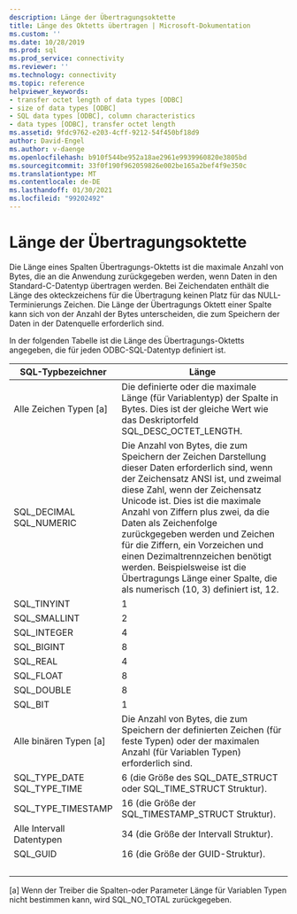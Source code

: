 ```yaml
---
description: Länge der Übertragungsoktette
title: Länge des Oktetts übertragen | Microsoft-Dokumentation
ms.custom: ''
ms.date: 10/28/2019
ms.prod: sql
ms.prod_service: connectivity
ms.reviewer: ''
ms.technology: connectivity
ms.topic: reference
helpviewer_keywords:
- transfer octet length of data types [ODBC]
- size of data types [ODBC]
- SQL data types [ODBC], column characteristics
- data types [ODBC], transfer octet length
ms.assetid: 9fdc9762-e203-4cff-9212-54f450bf18d9
author: David-Engel
ms.author: v-daenge
ms.openlocfilehash: b910f544be952a18ae2961e9939960820e3805bd
ms.sourcegitcommit: 33f0f190f962059826e002be165a2bef4f9e350c
ms.translationtype: MT
ms.contentlocale: de-DE
ms.lasthandoff: 01/30/2021
ms.locfileid: "99202492"
---
```

# <a name="transfer-octet-length"></a>Länge der Übertragungsoktette
Die Länge eines Spalten Übertragungs-Oktetts ist die maximale Anzahl von Bytes, die an die Anwendung zurückgegeben werden, wenn Daten in den Standard-C-Datentyp übertragen werden. Bei Zeichendaten enthält die Länge des okteckzeichens für die Übertragung keinen Platz für das NULL-Terminierungs Zeichen. Die Länge der Übertragungs Oktett einer Spalte kann sich von der Anzahl der Bytes unterscheiden, die zum Speichern der Daten in der Datenquelle erforderlich sind.  
  
 In der folgenden Tabelle ist die Länge des Übertragungs-Oktetts angegeben, die für jeden ODBC-SQL-Datentyp definiert ist.  
  
|SQL-Typbezeichner|Länge|  
|-------------------------|------------|  
|Alle Zeichen Typen [a]|Die definierte oder die maximale Länge (für Variablentyp) der Spalte in Bytes. Dies ist der gleiche Wert wie das Deskriptorfeld SQL_DESC_OCTET_LENGTH.|  
|SQL_DECIMAL<br />SQL_NUMERIC|Die Anzahl von Bytes, die zum Speichern der Zeichen Darstellung dieser Daten erforderlich sind, wenn der Zeichensatz ANSI ist, und zweimal diese Zahl, wenn der Zeichensatz Unicode ist. Dies ist die maximale Anzahl von Ziffern plus zwei, da die Daten als Zeichenfolge zurückgegeben werden und Zeichen für die Ziffern, ein Vorzeichen und einen Dezimaltrennzeichen benötigt werden. Beispielsweise ist die Übertragungs Länge einer Spalte, die als numerisch (10, 3) definiert ist, 12.|  
|SQL_TINYINT|1|  
|SQL_SMALLINT|2|  
|SQL_INTEGER|4|  
|SQL_BIGINT| 8 |  
|SQL_REAL|4|  
|SQL_FLOAT|8|  
|SQL_DOUBLE|8|  
|SQL_BIT|1|  
|Alle binären Typen [a]|Die Anzahl von Bytes, die zum Speichern der definierten Zeichen (für feste Typen) oder der maximalen Anzahl (für Variablen Typen) erforderlich sind.|  
|SQL_TYPE_DATE<br />SQL_TYPE_TIME|6 (die Größe des SQL_DATE_STRUCT oder SQL_TIME_STRUCT Struktur).|  
|SQL_TYPE_TIMESTAMP|16 (die Größe der SQL_TIMESTAMP_STRUCT Struktur).|  
|Alle Intervall Datentypen|34 (die Größe der Intervall Struktur).|  
|SQL_GUID|16 (die Größe der GUID-Struktur).|  
| &nbsp; | &nbsp; |

 [a] Wenn der Treiber die Spalten-oder Parameter Länge für Variablen Typen nicht bestimmen kann, wird SQL_NO_TOTAL zurückgegeben.
